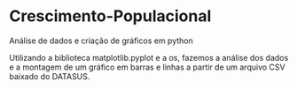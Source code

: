 # Crescimento-Populacional
Análise de dados e criação de gráficos em python

Utilizando a biblioteca matplotlib.pyplot e a os, fazemos a análise dos dados e a montagem de um gráfico em barras e linhas a partir de um arquivo CSV baixado do DATASUS.
